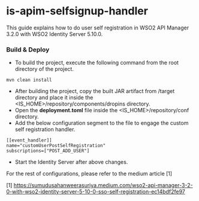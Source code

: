 # is-apim-selfsignup-handler
This guide explains how to do user self registration in WSO2 API Manager 3.2.0 with WSO2 Identity Server 5.10.0.

### Build & Deploy
- To build the project, execute the following command from the root directory of the project.

```
mvn clean install
```

- After building the project, copy the built JAR artifact from <is-apim-selfsignup-handler>/target directory and place it inside the <IS_HOME>/repository/components/dropins directory.
- Open the **deployment.toml** file inside the <IS_HOME>/repository/conf directory.
- Add the below configuration segment to the file to engage the custom self registration handler.
```
[[event_handler]]
name="customUserPostSelfRegistration"
subscriptions=["POST_ADD_USER"]
```
  
- Start the Identity Server after above changes.
  
For the rest of configurations, please refer to the medium article [1]

[1] https://sumudusahanweerasuriya.medium.com/wso2-api-manager-3-2-0-with-wso2-identity-server-5-10-0-sso-self-registration-ec14bdf2fe97
